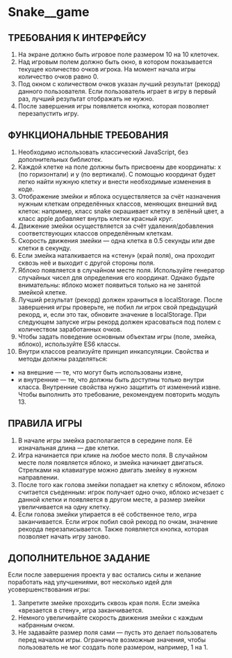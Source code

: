 # Snake__game

## ТРЕБОВАНИЯ К ИНТЕРФЕЙСУ

1. На экране должно быть игровое поле размером 10 на 10 клеточек.
2. Над игровым полем должно быть окно, в котором показывается текущее количество очков игрока. На момент начала игры количество очков равно 0.
3. Под окном с количеством очков указан лучший результат (рекорд) данного пользователя. Если пользователь играет в игру в первый раз, лучший результат отображать не нужно.
4. После завершения игры появляется кнопка, которая позволяет перезапустить игру.

## ФУНКЦИОНАЛЬНЫЕ ТРЕБОВАНИЯ

1. Необходимо использовать классический JavaScript, без дополнительных библиотек.
2. Каждой клетке на поле должны быть присвоены две координаты: x (по горизонтали) и y (по вертикали). С помощью координат будет легко найти нужную клетку и внести необходимые изменения в коде.
3. Отображение змейки и яблока осуществляется за счёт назначения нужным клеткам определённых классов, меняющих внешний вид клеток: например, класс snake окрашивает клетку в зелёный цвет, а класс apple добавляет внутрь клетки красный круг.
4. Движение змейки осуществляется за счёт удаления/добавления соответствующих классов определённым клеткам.
5. Скорость движения змейки — одна клетка в 0.5 секунды или две клетки в секунду.
6. Если змейка наталкивается на «стену» (край поля), она проходит сквозь неё и выходит с другой стороны поля.
7. Яблоко появляется в случайном месте поля. Используйте генератор случайных чисел для определения его координат. Однако будьте внимательны: яблоко может появиться только на не занятой змейкой клетке.
8. Лучший результат (рекорд) должен храниться в localStorage. После завершения игры проверьте, не побил ли игрок свой предыдущий рекорд, и, если это так, обновите значение в localStorage. При следующем запуске игры рекорд должен красоваться под полем с количеством заработанных очков.
9. Чтобы задать поведение основным объектам игры (поле, змейка, яблоко), используйте ES6 классы.
10. Внутри классов реализуйте принцип инкапсуляции. Свойства и методы должны разделяться:
  - на внешние — те, что могут быть использованы извне,
  - и внутренние — те, что должны быть доступны только внутри класса.
Внутренние свойства нужно защитить от изменений извне. Чтобы выполнить это требование, рекомендуем повторить модуль 13.

## ПРАВИЛА ИГРЫ

1. В начале игры змейка располагается в середине поля. Её изначальная длина — две клетки.
2. Игра начинается при клике на любое место поля. В случайном месте поля появляется яблоко, и змейка начинает двигаться. Стрелками на клавиатуре можно двигать змейку в нужном направлении.
3. После того как голова змейки попадает на клетку с яблоком, яблоко считается съеденным: игрок получает одно очко, яблоко исчезает с данной клетки и появляется в другом месте, а размер змейки увеличивается на одну клетку.
4. Если голова змейки упирается в её собственное тело, игра заканчивается. Если игрок побил свой рекорд по очкам, значение рекорда перезаписывается. Также появляется кнопка, которая позволяет начать игру заново.

## ДОПОЛНИТЕЛЬНОЕ ЗАДАНИЕ
Если после завершения проекта у вас остались силы и желание поработать над улучшениями, вот несколько идей для усовершенствования игры:

1. Запретите змейке проходить сквозь края поля. Если змейка «врезается в стену», игра заканчивается.
2. Немного увеличивайте скорость движения змейки с каждым набранным очком.
3. Не задавайте размер поля сами — пусть это делает пользователь перед началом игры. Ограничьте возможные значения, чтобы пользователь не мог создать поле размером, например, 1 на 1.
